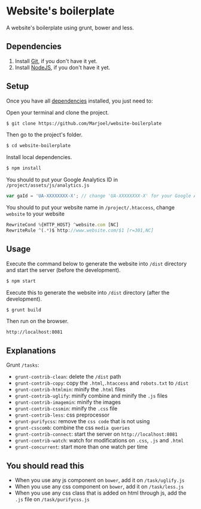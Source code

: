 # Website's boilerplate

A website's boilerplate using grunt, bower and less.

## Dependencies

1. Install [Git](http://git-scm.com/download/), if you don't have it yet.
2. Install [NodeJS](http://nodejs.org/download/), if you don't have it yet.

## Setup

Once you have all [dependencies](#dependencies) installed, you just need to:

Open your terminal and clone the project.

```sh
$ git clone https://github.com/Marjoel/website-boilerplate
```

Then go to the project's folder.

```sh
$ cd website-boilerplate
```

Install local dependencies.

```sh
$ npm install
```

You should to put your Google Analytics ID in `/project/assets/js/analytics.js`

```js
var gaId = 'UA-XXXXXXXX-X'; // change 'UA-XXXXXXXX-X' for your Google Analytics ID
```

You should to put your website name in `/project/.htaccess`, change `website` to your website

```js
RewriteCond %{HTTP_HOST} ^website.com [NC]
RewriteRule ^(.*)$ http://www.website.com/$1 [r=301,NC]
```

## Usage

Execute the command below to generate the website into `/dist` directory and start the server (before the development).

```sh
$ npm start
```

Execute this to generate the website into `/dist` directory (after the development).
```sh
$ grunt build
```

Then run on the browser.

`http://localhost:8081`

## Explanations

Grunt `/tasks`:

* `grunt-contrib-clean`: delete the `/dist` path
* `grunt-contrib-copy`: copy the `.html`,`.htaccess` and `robots.txt` to `/dist`
* `grunt-contrib-htmlmin`: minify the `.html` files
* `grunt-contrib-uglify`: minify combine and minify the `.js` files
* `grunt-contrib-imagemin`: minify the images
* `grunt-contrib-cssmin`:   minify the `.css` file
* `grunt-contrib-less`: css preprocessor
* `grunt-purifycss`: remove the `css code` that is not using
* `grunt-csscomb`:  combine the css `media queries`
* `grunt-contrib-connect`: start the server on `http://localhost:8081`
* `grunt-contrib-watch`: watch for modifications on `.css`, `.js` and `.html`
* `grunt-concurrent`: start more than one watch per time

## You should read this

* When you use any js component on `bower`, add it on `/task/uglify.js`
* When you use any css component on `bower`, add it on `/task/less.js`
* When you use any css class that is added on html through js, add the `.js` file on `/task/purifycss.js`
